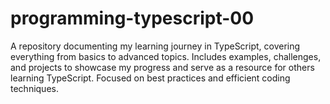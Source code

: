 # programming-typescript-00
A repository documenting my learning journey in TypeScript, covering everything from basics to advanced topics. Includes examples, challenges, and projects to showcase my progress and serve as a resource for others learning TypeScript. Focused on best practices and efficient coding techniques.
